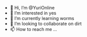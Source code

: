 - 👋 Hi, I’m @YuriOnline
- 👀 I’m interested in yes
- 🌱 I’m currently learning worms
- 💞️ I’m looking to collaborate on dirt
- 📫 How to reach me ...

<!---
YuriOnline/YuriOnline is a ✨ special ✨ repository because its `README.md` (this file) appears on your GitHub profile.
You can click the Preview link to take a look at your changes.
--->
